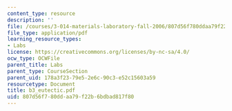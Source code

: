 ```yaml
---
content_type: resource
description: ''
file: /courses/3-014-materials-laboratory-fall-2006/807d56f780ddaa79f22b6bdbad817f80_b3_eutectic.pdf
file_type: application/pdf
learning_resource_types:
- Labs
license: https://creativecommons.org/licenses/by-nc-sa/4.0/
ocw_type: OCWFile
parent_title: Labs
parent_type: CourseSection
parent_uid: 178a3f23-79e5-2e6c-90c3-e52c15603a59
resourcetype: Document
title: b3_eutectic.pdf
uid: 807d56f7-80dd-aa79-f22b-6bdbad817f80
---
```

